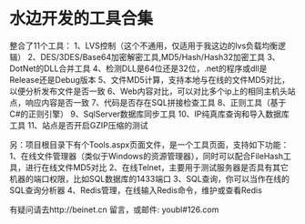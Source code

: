 水边开发的工具合集
==================

整合了11个工具：
    1、LVS控制（这个不通用，仅适用于我这边的lvs负载均衡逻辑）
    2、DES/3DES/Base64加密解密工具,MD5/Hash/Hash32加密工具
    3、DotNet的DLL合并工具
    4、检测DLL是64位还是32位，.net的程序或dll是Release还是Debug版本
    5、文件MD5计算，支持本地与在线的文件MD5对比，以便分析发布文件是否一致
    6、Web内容对比，可以对比多个ip上的相同主机头站点，响应内容是否一致
    7、代码是否存在SQL拼接检查工具
    8、正则工具（基于C#的正则引擎）
    9、SqlServer数据库同步工具
    10、IP纯真库查询和导入数据库工具
    11、站点是否开启GZIP压缩的测试

另：项目根目录下有个Tools.aspx页面文件，是一个工具页面，支持如下功能：
    1、在线文件管理器（类似于Windows的资源管理器），同时可以配合FileHash工具，进行在线文件MD5对比
    2、在线Telnet，主要用于测试服务器是否具有其它机器的端口权限，比如SQL数据库的1433端口
    3、SQL查询，你可以当作在线的SQL查询分析器
    4、Redis管理，在线输入Redis命令，维护或查看Redis
    




有疑问请去http://beinet.cn 留言，或邮件: youbl#126.com
